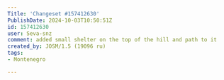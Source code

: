 ```yaml
---
Title: 'Changeset #157412630'
PublishDate: 2024-10-03T10:50:51Z
id: 157412630
user: Seva-snz
comment: added small shelter on the top of the hill and path to it
created_by: JOSM/1.5 (19096 ru)
tags:
- Montenegro

---
```

